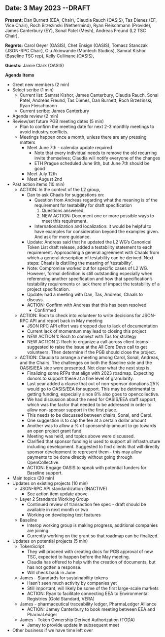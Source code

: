 ## Date: 3 May 2023 --DRAFT

**Present:** Dan Burnett (EEA, Chair), Claudia Rauch (OASIS), Tas Dienes (EF, Vice Chair), Roch Brzezinski (Nethermind), Ryan Fleischmann (Provide), James Canterbury (EY), Sonal Patel (Mesh), Andreas Freund (L2 TSC Chair),

**Regrets:** Carol Geyer (OASIS), Chet Ensign (OASIS), Tomasz Stanczak (JSON-RPC Chair), Olu Akinwande (Montech Studios), Samrat Kishor (Baseline TSC rep), Kelly Cullinane (OASIS), 

**Guests:** Jamie Clark (OASIS)

**Agenda Items**



* Greet new members (2 min)
* Select scribe (1 min)
    * Current list: Samrat Kishor, James Canterbury, Claudia Rauch, Sonal Patel, Andreas Freund, Tas Dienes, Dan Burnett, Roch Brzezinski, Ryan Fleischmann
    * Current scribe: James Canterbury
* Agenda review (2 min)
* Review/set future PGB meeting dates (5 min)
    * Plan to confirm the meeting date for next 2-3 monthly meetings to avoid industry conflicts. 
    * Meetings happen once a month, unless there are any pressing matters
        * Meet June 7th - calendar update required
            * Note that every individual needs to remove the old recurring invite themselves; Claudia will notify everyone of the changes
            * ETH Prague scheduled June 9th, but June 7th should be good
        * Meet July 12th 
        * Meet August 2nd
* Past action items (10 min)
    * ACTION: In the context of the L2 group,
        *  Dan to ask Chaals for suggestions on:
            * Question from Andreas regarding what the meaning is of the requirement for testability for draft specification
                1. Questions answered, 
                2. NEW ACTION: Document one or more possible ways to meet this requirement.
            * Internationalization and localization: it would be helpful to have examples for consideration beyond the examples given. And ask for more guidance.
        * Update: Andreas said that he updated the L2 WG’s Canonical Token List draft release, added a testability statement to each requirement. Approaching a general agreement with Chaals from which a general description of testability can be derived. Next steps: Chaals is distilling the meaning of ‘testability’.
        * Note: Compromise worked out for specific cases of L2 WG. However, formal definition is still outstanding especially when referencing another specification and how that specification’s testability requirements or lack there of impact the testability of a project specification.
        * Update: had a meeting with Dan, Tas, Andreas, Chaals to discuss.
        * ACTION: Confirm with Andreas that this has been resolved	
            * Confirmed
    * ACTION: Roch to check into volunteer to write decisions for JSON-RPC API and report back in May meeting
        * JSON RPC API effort was dropped due to lack of documentation
        * Current lack of momentum may lead to closing this project
        * NEW ACTION 1: Roch to connect with Tas for strategy
        * NEW ACTION 2: Roch to organize a call across client teams - suggested to raise the issue at the All Core Devs call to get volunteers. Then determine if the PGB should close the project.
    * ACTION: Claudia to arrange a meeting among Carol, Sonal, Andreas, and the Chairs.  The challenges on both the Baseline side and the OASIS/EEA side were presented.  Not clear what the next step is.
        * Finalizing some RFPs that align with 2023 roadmap.  Expecting donors to support these at a fine level of granularity.
        * Last year added a clause that out of non-sponsor donations 25% would go to OASIS/EEA for support.  This may be detrimental to getting funding, especially since 8% also goes to opencollective.
        * We had discussion about the need for OASIS/EEA staff support, which was the factor that needed to be addressed in order to allow non-sponsor support in the first place.
        * This needs to be discussed between chairs, Sonal, and Carol.
        * One suggestion is to cap the fee at a certain dollar amount
        * Another was to allow a % of sponsorship amount to go towards an open project grant fund
        * Meeting was held, and topics above were discussed.
        * Clarified that sponsor funding is used to support all infrastructure including development.  Suggested to find clients that will directly sponsor development to represent them - this may allow payments to be done directly without going through OpenCollective.
        * ACTION: Engage OASIS to speak with potential funders for Baseline support.
* Main topics (20 min) 
* Updates on existing projects (10 min)
    * JSON-RPC API standardization (INACTIVE)
        * See action item update above
    * Layer 2 Standards Working Group
        * Continued review of transaction fee spec - draft should be available in next month or two
        * Working on developing test features
    * Baseline
        * Interop working group is making progress, additional companies are joining.
        * Currently working on the grant so that roadmap can be finalized.
* Updates on potential projects (5 min)
    * TokenScript
        * They will proceed with creating docs for PGB approval of new TSC, expected to happen before the May meeting.
        * Claudia has offered to help with the creation of documents, but has not gotten a response.
        * Will check back in June
    * James - Standards for sustainability tokens
        * Hasn’t seen much activity by companies yet
        * Still important, will likely be some of the first large-scale markets
        * ACTION: Ryan to facilitate connecting EEA to Environmental Registries (Gold Standard, VERA)
    * James - pharmaceutical traceability ledger, PharmaLedger Alliance
        * ACTION: Jamey Canterbury to book meeting between EEA and PharmaLedger 
    * James - Token Ownership Derived Authorization (TODA) 
        * Jamey to provide update in subsequent meet
* Other business if we have time left over

